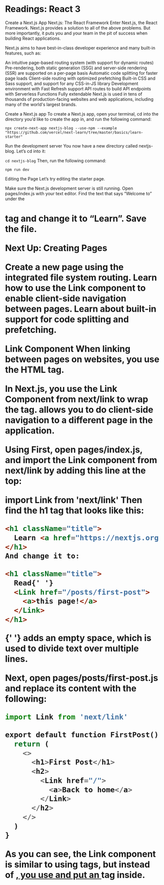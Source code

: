 # Readings: React 3


Create a Next.js App
Next.js: The React Framework
Enter Next.js, the React Framework. Next.js provides a solution to all of the above problems. But more importantly, it puts you and your team in the pit of success when building React applications.

Next.js aims to have best-in-class developer experience and many built-in features, such as:

An intuitive page-based routing system (with support for dynamic routes)
Pre-rendering, both static generation (SSG) and server-side rendering (SSR) are supported on a per-page basis
Automatic code splitting for faster page loads
Client-side routing with optimized prefetching
Built-in CSS and Sass support, and support for any CSS-in-JS library
Development environment with Fast Refresh support
API routes to build API endpoints with Serverless Functions
Fully extendable
Next.js is used in tens of thousands of production-facing websites and web applications, including many of the world's largest brands.


Create a Next.js app
To create a Next.js app, open your terminal, cd into the directory you’d like to create the app in, and run the following command:

`npx create-next-app nextjs-blog --use-npm --example "https://github.com/vercel/next-learn/tree/master/basics/learn-starter"`


Run the development server
You now have a new directory called nextjs-blog. Let’s cd into it:

`cd nextjs-blog`
Then, run the following command:

`npm run dev`

Editing the Page
Let’s try editing the starter page.

Make sure the Next.js development server is still running.
Open pages/index.js with your text editor.
Find the text that says “Welcome to” under the <h1> tag and change it to “Learn”.
Save the file.

Next Up: Creating Pages

Create a new page using the integrated file system routing.
Learn how to use the Link component to enable client-side navigation between pages.
Learn about built-in support for code splitting and prefetching.

Link Component
When linking between pages on websites, you use the <a> HTML tag.

In Next.js, you use the Link Component from next/link to wrap the <a> tag. <Link> allows you to do client-side navigation to a different page in the application.

Using <Link>
First, open pages/index.js, and import the Link component from next/link by adding this line at the top:

import Link from 'next/link'
Then find the h1 tag that looks like this:
```html
<h1 className="title">
  Learn <a href="https://nextjs.org">Next.js!</a>
</h1>
And change it to:

<h1 className="title">
  Read{' '}
  <Link href="/posts/first-post">
    <a>this page!</a>
  </Link>
</h1>
```
{' '} adds an empty space, which is used to divide text over multiple lines.

Next, open pages/posts/first-post.js and replace its content with the following:
```python
import Link from 'next/link'

export default function FirstPost() {
  return (
    <>
      <h1>First Post</h1>
      <h2>
        <Link href="/">
          <a>Back to home</a>
        </Link>
      </h2>
    </>
  )
}
```
As you can see, the Link component is similar to using <a> tags, but instead of <a href="…">, you use <Link href="…"> and put an <a> tag inside.
